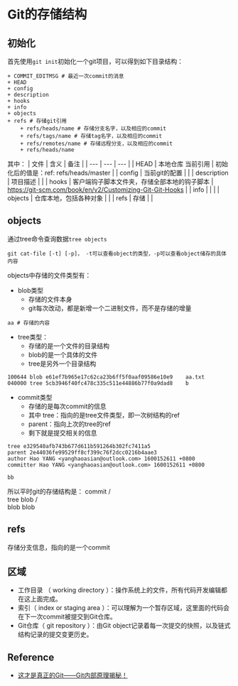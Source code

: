 # Git的存储结构

## 初始化

首先使用```git init```初始化一个git项目，可以得到如下目录结构：
```
+ COMMIT_EDITMSG # 最近一次commit的消息
+ HEAD
+ config
+ description
+ hooks
+ info
+ objects
+ refs # 存储git引用
	+ refs/heads/name # 存储分支名字，以及相应的commit
	+ refs/tags/name # 存储tag名字，以及相应的commit
	+ refs/remotes/name # 存储远程分支，以及相应的commit
	+ refs/heads/name
```

其中：
| 文件 | 含义  | 备注  |
| --- | --- | --- |
| HEAD | 本地仓库 当前引用 | 初始化后的值是：ref: refs/heads/master |
| config | 当前git的配置  |   |
| description | 项目描述 |  |
| hooks | 客户端钩子脚本文件夹，存储全部本地的钩子脚本 | https://git-scm.com/book/en/v2/Customizing-Git-Git-Hooks |
| info |  |  |
| objects | 仓库本地，包括各种对象 |  |
| refs | 存储 |  |

## objects

通过tree命令查询数据```tree objects```

```git cat-file [-t] [-p]， -t可以查看object的类型，-p可以查看object储存的具体内容```

objects中存储的文件类型有：

+ blob类型
	+ 存储的文件本身
	+ git每次改动，都是新增一个二进制文件，而不是存储的增量

```
aa # 存储的内容
```

+ tree类型：
	+ 存储的是一个文件的目录结构
	+ blob的是一个具体的文件
	+ tree是另外一个目录结构

```
100644 blob e61ef7b965e17c62ca23b6ff5f0aaf09586e10e9	aa.txt
040000 tree 5cb3946f40fc478c335c511e44886b77f0a9dad8	b
```



+ commit类型
	+ 存储的是每次commit的信息
	+ 其中 tree：指向的是tree文件类型，即一次树结构的ref
	+ parent：指向上次的tree的ref
	+ 剩下就是提交相关的信息
```
tree e329540afb743b677d611b591264b302fc7411a5
parent 2e44036fe99529ff8cf399c76f2dcc0216b4aae3
author Hao YANG <yanghaoasian@outlook.com> 1600152611 +0800
committer Hao YANG <yanghaoasian@outlook.com> 1600152611 +0800

bb
```

所以平时git的存储结构是：
              commit
             /      \
           tree     blob
          /    \
         blob  blob


## refs

存储分支信息，指向的是一个commit

## 区域


+ 工作目录 （ working directory ）：操作系统上的文件，所有代码开发编辑都在这上面完成。
+ 索引（ index or staging area ）：可以理解为一个暂存区域，这里面的代码会在下一次commit被提交到Git仓库。
+ Git仓库（ git repository ）：由Git object记录着每一次提交的快照，以及链式结构记录的提交变更历史。

## Reference

+ [这才是真正的Git——Git内部原理揭秘！](https://zhuanlan.zhihu.com/p/96631135?utm_source=wechat_session&utm_medium=social&utm_oi=29393313333248)











